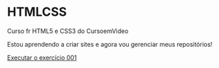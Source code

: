 # HTMLCSS
Curso fr HTML5 e CSS3 do CursoemVideo

Estou aprendendo a criar sites e agora vou gerenciar meus repositórios!

<a href="https://miyukitakasumi.github.io/HTMLCSS/exercicios/ex001/index.html">Executar o exercício 001</a>
